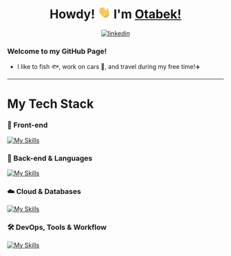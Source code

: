 <h1 align="center"> Howdy! <img width="30px" src="https://github.com/bsovs/bsovs/blob/main/assets/hi.gif"> I'm <a href="https://www.linkedin.com/in/mavlonovo/">Otabek!</a></h1>
<p align="center"> 
	<a href="https://www.linkedin.com/in/mavlonovo/">
		<img src="https://img.shields.io/badge/LinkedIn-0077B5?style=for-the-badge&logo=linkedin&logoColor=white" alt="linkedin"/>
	</a>
</p>

<h3>Welcome to my GitHub Page!</h3>
<ul>
  <li>I like to fish 🐟, work on cars 🔧, and travel during my free time!✈️</li>
</ul>

  
<hr></hr>

<h1>My Tech Stack</h1>

<h3>🧩 Front-end</h3>

[![My Skills](https://skillicons.dev/icons?i=html,css,js,react,flutter,qt,androidstudio,bootstrap)]()

<h3>🔧 Back-end & Languages</h3>

[![My Skills](https://skillicons.dev/icons?i=java,php,python,cpp,kotlin,nodejs,express,spring,laravel,matlab,pytorch)]()

<h3>☁️ Cloud & Databases</h3>

[![My Skills](https://skillicons.dev/icons?i=azure,firebase,mongodb,postgresql,mysql)]()


<h3>🛠️ DevOps, Tools & Workflow</h3>

[![My Skills](https://skillicons.dev/icons?i=docker,linux,git,github,postman,vscode,idea,webstorm,phpstorm,pycharm,npm,powershell)]()

